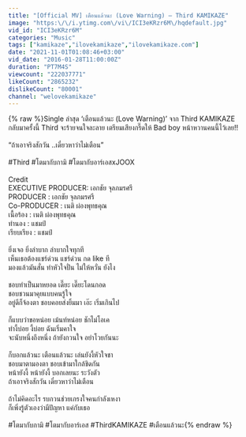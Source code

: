 ```yaml
---
title: "[Official MV] เตือนแล้วนะ (Love Warning) – Third KAMIKAZE"
image: "https:\/\/i.ytimg.com\/vi\/ICI3eKRzr6M\/hqdefault.jpg"
vid_id: "ICI3eKRzr6M"
categories: "Music"
tags: ["kamikaze","ilovekamikaze","ilovekamikaze.com"]
date: "2021-11-01T01:08:46+03:00"
vid_date: "2016-01-28T11:00:00Z"
duration: "PT7M4S"
viewcount: "222037771"
likeCount: "2865232"
dislikeCount: "80001"
channel: "welovekamikaze"
---
```

{% raw %}Single ล่าสุด ‘เตือนแล้วนะ (Love Warning)’ จาก Third KAMIKAZE<br />กลับมาครั้งนี้ Third จะร้ายจนใจละลาย เตรียมเสียงกรี๊ดให้ Bad boy หน้าหวานคนนี้ไว้เลย!!<br /><br />“ถ้าเอาจริงสักวัน ..เดี๋ยวหาว่าไม่เตือน”<br /> <br />#Third #โตมากับกามิ #โตมากับอาร์เอสxJOOX<br /><br />Credit<br />EXECUTIVE PRODUCER: เอกชัย จุลภมรศรี<br /> PRODUCER         : เอกชัย จุลภมรศรี<br /> Co-PRODUCER   : เนติ ผ่องพุทธคุณ<br /> เนื้อร้อง                     : เนติ ผ่องพุทธคุณ<br /> ทำนอง                     : แชมป์<br /> เรียบเรียง                  : แชมป์<br /> <br /> ยิ่งเจอ ยิ่งลำบาก ลำบากใจทุกที <br /> เห็นเธอต้องแชร์ด่วน แชร์ด่วน กด like ที<br /> มองแล้วมันสั่น ทำหัวใจปั่น ไม่ให้หวั่น ยังไง<br /> <br /> ชอบทำเป็นมาหยอด เดี๊ยะ เดี๊ยะโดนกอด <br /> ชอบชวนมาคุยแบบคนรู้ใจ<br /> อยู่ดีก็จ้องตา ชอบคอยส่งยิ้มมา เอ๊ะ เริ่มเกินไป<br /><br /> ก็แบบว่าขอหน่อย เม้นท์หน่อย ชักไม่โอเค <br /> ทำงี้บ่อย งี้บ่อย ฉันเริ่มคาใจ<br /> จะนับหนึ่งถึงหนึ่ง ถ้ายังกวนใจ อย่าโวยกันนะ<br /> <br /> ก็บอกแล้วนะ เตือนแล้วนะ เล่นยังงี้หัวใจชา<br /> ชอบมาตามองตา ชอบเข้ามาใกล้ชิดกัน<br /> หน้ายังงี้ หน้ายังงี้ บอกเลยนะ ระวังตัว<br /> ถ้าเอาจริงสักวัน เดี๋ยวหาว่าไม่เตือน<br /> <br /> ถ้าไม่คิดอะไร รบกวนช่วยเกรงใจคนกำลังเหงา<br /> ก็เพิ่งรู้ตัวเองว่ามีปัญหา แค่กับเธอ<br /><br />#โตมากับกามิ #โตมากับอาร์เอส #ThirdKAMIKAZE #เตือนแล้วนะ{% endraw %}
